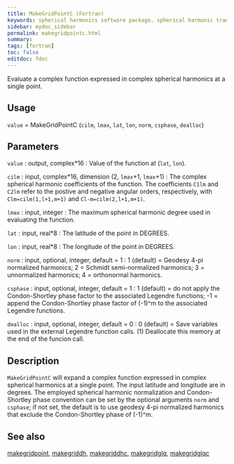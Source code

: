 ```yaml
---
title: MakeGridPointC (Fortran)
keywords: spherical harmonics software package, spherical harmonic transform, legendre functions, multitaper spectral analysis, fortran, Python, gravity, magnetic field
sidebar: mydoc_sidebar
permalink: makegridpointc.html
summary:
tags: [fortran]
toc: false
editdoc: fdoc
---
```


Evaluate a complex function expressed in complex spherical harmonics at a single point.

## Usage

`value` = MakeGridPointC (`cilm`, `lmax`, `lat`, `lon`, `norm`, `csphase`, `dealloc`)

## Parameters

`value` : output, complex\*16
:   Value of the function at (`lat`, `lon`).

`cilm` : input, complex\*16, dimension (2, `lmax`+1, `lmax`+1)
:   The complex spherical harmonic coefficients of the function. The coefficients `C1lm` and `C2lm` refer to the postive and negative angular orders, respectively, with `Clm=cilm(1,l+1,m+1)` and `Cl-m=cilm(2,l+1,m+1)`.

`lmax` : input, integer
:   The maximum spherical harmonic degree used in evaluating the function.

`lat` : input, real\*8
:   The latitude of the point in DEGREES.

`lon` : input, real\*8
:   The longitude of the point in DEGREES.

`norm` : input, optional, integer, default = 1
:   1 (default) = Geodesy 4-pi normalized harmonics; 2 = Schmidt semi-normalized harmonics; 3 = unnormalized harmonics; 4 = orthonormal harmonics.

`csphase` : input, optional, integer, default = 1
:   1 (default) = do not apply the Condon-Shortley phase factor to the associated Legendre functions; -1 = append the Condon-Shortley phase factor of (-1)^m to the associated Legendre functions.

`dealloc` : input, optional, integer, default = 0
:   0 (default) = Save variables used in the external Legendre function calls. (1) Deallocate this memory at the end of the funcion call.

## Description

`MakeGridPointC` will expand a complex function expressed in complex spherical harmonics at a single point. The input latitude and longitude are in degrees. The employed spherical harmonic normalization and Condon-Shortley phase convention can be set by the optional arguments `norm` and `csphase`; if not set, the default is to use geodesy 4-pi normalized harmonics that exclude the Condon-Shortley phase of (-1)^m.

## See also

[makegridpoint](makegridpoint.html), [makegriddh](makegriddh.html), [makegriddhc](makegriddhc.html), [makegridglq](makegridglq.html), [makegridglqc](makegridglqc.html)

